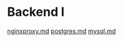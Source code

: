 # Backend I

[nginxproxy.md](https://github.com/liquidlevels/backenduno/blob/main/nginxproxy.md)
[postgres.md](https://github.com/liquidlevels/backenduno/blob/main/postgres.md)
[mysql.md](https://github.com/liquidlevels/backenduno/blob/main/mysql.md)
